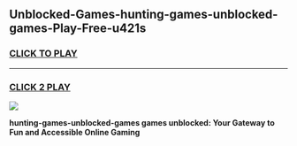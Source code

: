 
## Unblocked-Games-hunting-games-unblocked-games-Play-Free-u421s
<h3>
<a href="https://premium76.site?title=hunting-games-unblocked-games&ref=20A">CLICK TO PLAY</a></h3>
<hr>

<h3>
<a href="https://premium76.site?title=hunting-games-unblocked-games&ref=20A">CLICK 2 PLAY</a>
  
</h3>

<a href="https://premium76.site?title=hunting-games-unblocked-games&ref=20A"><img src="https://clearcache.store/games.png"></a>


**hunting-games-unblocked-games games unblocked: Your Gateway to Fun and Accessible Online Gaming**

